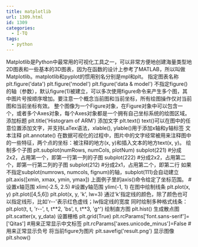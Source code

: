 ```yaml
---
title: matplotlib
url: 1309.html
id: 1309
categories:
  - I·TQ
tags:
  - python
---
```


Matplotlib是Python中最常用的可视化工具之一，可以非常方便地创建海量类型地2D图表和一些基本的3D图表，因为在函数的设计上参考了MATLAB，所以叫做Matplotlib。matplotlib和pyplot的惯用别名分别是mpl和plt。 指定图表名称 plt.figure('data') plt.figure('model') plt.figure('data & model') 不指定figure()的轴（参数），默认figure(1)被建立，可以多次使用figure命令来产生多个图，其中图片号按顺序增加。要注意一个概念当前图和当前坐标，所有绘图操作仅对当前图和当前坐标有效。 整个图像为一个Figure对象，在Figure对象中可以包含一个，或者多个Axes对象，每个Axes对象都是一个拥有自己坐标系统的绘图区域。 添加标题 plt.title('Histogram of ARM') 添加文字 plt.text() text()可以在图中的任意位置添加文字，并支持LaTex语法，xlable(), ylable()用于添加x轴和y轴标签 文本注释 plt.annotate() 在数据可视化的过程中，图片中的文字经常被用来注释图中的一些特征，两个点的坐标：被注释的地方(x, y)和插入文本的地方text(x, y)。 绘制多个子图 plt.subplot(numRows, numCols, plotNum) subplot(221) #分成2x2，占用第一个，即第一行第一列的子图 subplot(222) #分成2x2，占用第二个，即第一行第二列的子图 subplot(212) #分成2x1，占用第二个，即第二行 如果不指定subplot(numrows, numcols, fignum)的轴，subplot(111)会自动建立 plt.axis(\[xmin, xmax, ymin, ymax\]) 上面例子里的axis()命令给定了坐标范围。 #设置x轴范围 xlim(-2.5, 2.5) #设置y轴范围 ylim(-1, 1) 在图中绘制线条 plt.plot(x, y) plt.plot(\[4,5,6\]) plt.plot(x, y, 'k', lw=3) 通过'k'指定线的颜色，除了颜色也可以指定线形，比如'r--'表示红色虚线；lw指定线的宽度 同时绘制多种格式线条：plt.plot(t, t, 'r--', t, t\*\*2, 'bs', t, t\*\*3, 'g^') 绘制直方图 plt.hist() 生成散点图 plt.scatter(x, y\_data) 设置栅格 plt.grid(True) plt.rcParams\['font.sans-serif'\]=\['Qitas'\] #用来正常显示中文标签 plt.rcParams\['axes.unicode\_minus'\]=False #用来正常显示负号 将当前figure为图片 plt.savefig('result.png') 显示图像 plt.show()